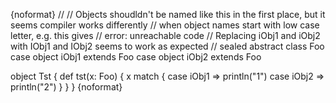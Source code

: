 {noformat} 
//
// Objects shoudldn't be named like this in the first place, but it seems compiler works differently
// when object names start with low case letter, e.g. this gives
// error: unreachable code
// Replacing iObj1 and iObj2 with IObj1 and IObj2 seems to work as expected
//
sealed abstract class Foo
case object iObj1 extends Foo
case object iObj2 extends Foo

object Tst {
  def tst(x: Foo) {
    x match {
      case iObj1 => println("1")
      case iObj2 => println("2")
    }
  }
}
{noformat} 
